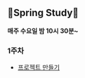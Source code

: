 ## 🌱Spring Study🌻
**매주 수요일 밤 10시 30분~**
### 1주차
- [프로젝트 만들기](https://github.com/Chedda98/Spring-is-spring/blob/main/1%EC%A3%BC%EC%B0%A8/%ED%94%84%EB%A1%9C%EC%A0%9D%ED%8A%B8%20%EB%A7%8C%EB%93%A4%EA%B8%B0.MD)
